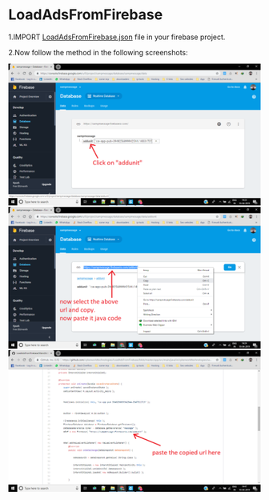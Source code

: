 # LoadAdsFromFirebase



1.IMPORT [LoadAdsFromFirebase.json](https://github.com/cyberworldtechnologies/LoadAdsFromFirebase/blob/master/LoadAdsFromFirebase.json) file in your firebase project.

2.Now follow the method in the following screenshots:

![](loadadsfromfirebase.png)
![](loadadsfromfirebase1.png)
![](loadadsfromfirebase2.png)

    

